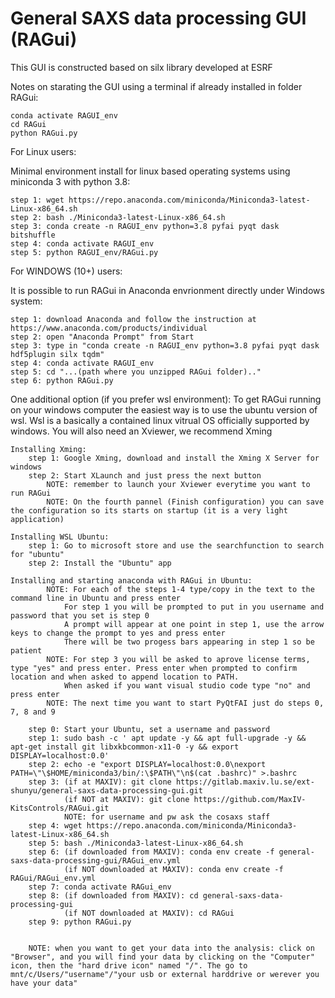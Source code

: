 # General SAXS data processing GUI (RAGui)

This GUI is constructed based on silx library developed at ESRF

Notes on starating the GUI using a terminal if already installed in folder RAGui:

    conda activate RAGUI_env
    cd RAGui
    python RAGui.py


For Linux users:

Minimal environment install for linux based operating systems using miniconda 3 with python 3.8:

    step 1: wget https://repo.anaconda.com/miniconda/Miniconda3-latest-Linux-x86_64.sh
    step 2: bash ./Miniconda3-latest-Linux-x86_64.sh
    step 3: conda create -n RAGUI_env python=3.8 pyfai pyqt dask bitshuffle
    step 4: conda activate RAGUI_env
    step 5: python RAGUI_env/RAGui.py   
    

For WINDOWS (10+) users:

It is possible to run RAGui in Anaconda envrionment directly under Windows system:

    step 1: download Anaconda and follow the instruction at https://www.anaconda.com/products/individual
    step 2: open "Anaconda Prompt" from Start
    step 3: type in "conda create -n RAGUI_env python=3.8 pyfai pyqt dask hdf5plugin silx tqdm"
    step 4: conda activate RAGUI_env
    step 5: cd "...(path where you unzipped RAGui folder).."
    step 6: python RAGui.py   


One additional option (if you prefer wsl environment):
To get RAGui running on your windows computer the easiest way is to use the ubuntu version of wsl.
Wsl is a basically a contained linux vitrual OS officially supported by windows.
You will also need an Xviewer, we recommend Xming

    Installing Xming:
        step 1: Google Xming, download and install the Xming X Server for windows
        step 2: Start XLaunch and just press the next button
            NOTE: remember to launch your Xviewer everytime you want to run RAGui
            NOTE: On the fourth pannel (Finish configuration) you can save the configuration so its starts on startup (it is a very light application) 

    Installing WSL Ubuntu:
        step 1: Go to microsoft store and use the searchfunction to search for "ubuntu"
        step 2: Install the "Ubuntu" app

    Installing and starting anaconda with RAGui in Ubuntu:
            NOTE: For each of the steps 1-4 type/copy in the text to the command line in Ubuntu and press enter
                For step 1 you will be prompted to put in you username and password that you set is step 0
                A prompt will appear at one point in step 1, use the arrow keys to change the prompt to yes and press enter
                There will be two progess bars appearing in step 1 so be patient   
            NOTE: For step 3 you will be asked to aprove license terms, type "yes" and press enter. Press enter when prompted to confirm location and when asked to append location to PATH.
                When asked if you want visual studio code type "no" and press enter
            NOTE: The next time you want to start PyQtFAI just do steps 0, 7, 8 and 9

        step 0: Start your Ubuntu, set a username and password
        step 1: sudo bash -c ' apt update -y && apt full-upgrade -y && apt-get install git libxkbcommon-x11-0 -y && export DISPLAY=localhost:0.0' 
        step 2: echo -e "export DISPLAY=localhost:0.0\nexport PATH=\"\$HOME/miniconda3/bin/:\$PATH\"\n$(cat .bashrc)" >.bashrc
        step 3: (if at MAXIV): git clone https://gitlab.maxiv.lu.se/ext-shunyu/general-saxs-data-processing-gui.git
                (if NOT at MAXIV): git clone https://github.com/MaxIV-KitsControls/RAGui.git
                NOTE: for username and pw ask the cosaxs staff
        step 4: wget https://repo.anaconda.com/miniconda/Miniconda3-latest-Linux-x86_64.sh
        step 5: bash ./Miniconda3-latest-Linux-x86_64.sh
        step 6: (if downloaded from MAXIV): conda env create -f general-saxs-data-processing-gui/RAGui_env.yml
                (if NOT downloaded at MAXIV): conda env create -f RAGui/RAGui_env.yml
        step 7: conda activate RAGui_env
        step 8: (if downloaded from MAXIV): cd general-saxs-data-processing-gui
                (if NOT downloaded at MAXIV): cd RAGui
        step 9: python RAGui.py


        NOTE: when you want to get your data into the analysis: click on "Browser", and you will find your data by clicking on the "Computer" icon, then the "hard drive icon" named "/". The go to mnt/c/Users/"username"/"your usb or external harddrive or werever you have your data" 

